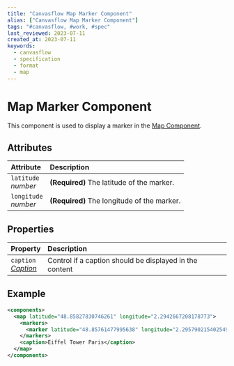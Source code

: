 ```yaml
---
title: "Canvasflow Map Marker Component"
alias: ["Canvasflow Map Marker Component"]
tags: "#canvasflow, #work, #spec"
last_reviewed: 2023-07-11
created_at: 2023-07-11
keywords:
  - canvasflow
  - specification
  - format
  - map
---
```


# Map Marker Component

This component is used to display a marker in the [Map Component](../Map.md).

## Attributes

| Attribute                  | Description                                 |
| :------------------------- | :------------------------------------------ |
| `latitude` <br/> _number_  | **(Required)** The latitude of the marker.  |
| `longitude` <br/> _number_ | **(Required)** The longitude of the marker. |


## Properties
| Property                                                      | Description                                             |
| :------------------------------------------------------------ | :------------------------------------------------------ |
| `caption` <br/>_[Caption](../../format/CaptionDescriptor.md)_ | Control if a caption should be displayed in the content |

## Example
```xml
<components>
  <map latitude="48.85827830746261" longitude="2.2942667208178773">
    <markers>
      <marker latitude="48.85761477995638" longitude="2.2957902154025494"/>
    </markers>
    <caption>Eiffel Tower Paris</caption>
  </map>
</components>
```